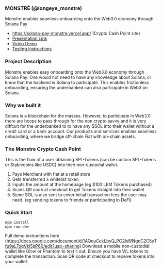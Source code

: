 ### MONSTRÉ (@longeye_monstre)

Monstre enables seamless onboarding onto the Web3.0 economy through Solana Pay
- https://solana-pay-monstre.vercel.app/ (Crypto Cash Point site)
- [Presentation Link](https://www.canva.com/design/DAFJLC05__A/BfxC4UVGo9USA9KpTpw8cg/view?utm_content=DAFJLC05__A&utm_campaign=designshare&utm_medium=link&utm_source=publishsharelink)
- [Video Demo](https://www.youtube.com/)
- [Testing Instructions](https://docs.google.com/document/d/1AQquCekLbyQ_PC2lsWNgqC2C5yTfu9sL7oqVkI5pP60/edit?usp=sharing)

### Project Description
Monstre enables easy onboarding onto the Web3.0 economy through Solana Pay. One would not need to have any knowledge about Solana, or know that the backend is Solana to participate. This enables frictionless onboarding, ensuring the underbanked can also participate in Web3 on Solana. 

### Why we built it
Solana is a blockchain for the masses. However, to participate in Web3.0 there are hoops to pass through for the non crypto savvy and it is very diffcult for the underbanked to to have any $SOL into their wallet without a credit card or a bank account. Our products and services enables seamless onboarding, where we bridge off-chain Fiat with on-chain assets. 

### The Monstre Crypto Cash Point
This is the flow of a user obtaining SPL-Tokens (can be custom SPL-Tokens or Stablecoins like USDC) into their non-custodial wallet. 
1. Pays Merchant with fiat at a retail store 
2. Gets transferred a whitelist token
3. Inputs the amount at the homepage (eg $100 LEM Tokens purchased)
4. Scans QR code at checkout to get Tokens straight into their wallet
5. Some SOL is also sent to cover initial transaction fees the user may need. (eg sending tokens to friends or participating in DeFi)

### Quick Start

```
npm install
npm run dev
```
Full demo instructions here (https://docs.google.com/document/d/1AQquCekLbyQ_PC2lsWNgqC2C5yTfu9sL7oqVkI5pP60/edit?usp=sharing)
Download a mobile non-custodial wallet like Glow or Phantom to test it out. Ensure you have WL tokens to complete the transaction. Scan QR code at checkout to receive tokens into your wallet. 
